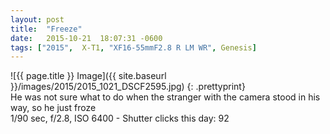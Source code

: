 ```yaml
---
layout: post
title:  "Freeze"
date:   2015-10-21  18:07:31 -0600
tags: ["2015",  X-T1, "XF16-55mmF2.8 R LM WR", Genesis]
---
```

![{{ page.title }} Image]({{ site.baseurl }}/images/2015/2015_1021_DSCF2595.jpg)
{: .prettyprint}  
He was not sure what to do when the stranger with the camera stood in his way, so he just froze  
1/90 sec, f/2.8, ISO 6400 - Shutter clicks this day: 92